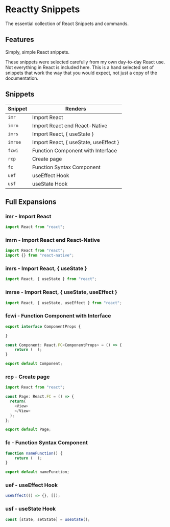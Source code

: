 # Reactty Snippets

The essential collection of React Snippets and commands.

## Features

Simply, simple React snippets.

These snippets were selected carefully from my own day-to-day React use. Not
everything in React is included here. This is a hand selected set of snippets
that work the way that you would expect, not just a copy of the documentation.

## Snippets

| Snippet | Renders                               |
| ------- | ------------------------------------- |
| `imr`   | Import React                          |
| `imrn`  | Import React end React-Native         |
| `imrs`  | Import React, { useState }            |
| `imrse` | Import React, { useState, useEffect } |
| `fcwi`  | Function Component with Interface     |
| `rcp`   | Create page                           |
| `fc`    | Function Syntax Component             |
| `uef`   | useEffect Hook                        |
| `usf`   | useState Hook                         |

## Full Expansions

### imr - Import React

```typescript
import React from "react";
```

### imrn - Import React end React-Native

```typescript
import React from "react";
import {} from "react-native";
```

### imrs - Import React, { useState }

```typescript
import React, { useState } from "react";
```

### imrse - Import React, { useState, useEffect }

```typescript
import React, { useState, useEffect } from "react";
```

### fcwi - Function Component with Interface

```typescript
export interface ComponentProps {

}

const Component: React.FC<ComponentProps> = () => {
    return (  );
}

export default Component;
```

### rcp - Create page

```typescript
import React from "react";

const Page: React.FC = () => {
  return(
    <View>
    </View>
  );
};

export default Page;
```

### fc - Function Syntax Component

```typescript
function nameFunction() {
    return (  );
}

export default nameFunction;
```

### uef - useEffect Hook

```typescript
useEffect(() => {}, []);
```

### usf - useState Hook

```typescript
const [state, setState] = useState();
```
